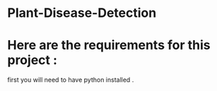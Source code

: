 # Plant-Disease-Detection


# Here are the requirements for this project :

first you will need to have python installed .